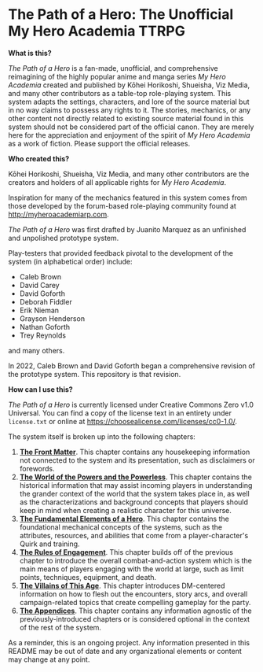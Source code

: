 # The Path of a Hero: The Unofficial My Hero Academia TTRPG

**What is this?**

*The Path of a Hero* is a fan-made, unofficial, and comprehensive reimagining of the highly popular anime and manga series *My Hero Academia* created and published by Kōhei Horikoshi, Shueisha, Viz Media, and many other contributors as a table-top role-playing system. This system adapts the settings, characters, and lore of the source material but in no way claims to possess any rights to it. The stories, mechanics, or any other content not directly related to existing source material found in this system should not be considered part of the official canon. They are merely here for the appreciation and enjoyment of the spirit of *My Hero Academia* as a work of fiction. Please support the official releases.

**Who created this?**

Kōhei Horikoshi, Shueisha, Viz Media, and many other contributors are the creators and holders of all applicable rights for *My Hero Academia*.

Inspiration for many of the mechanics featured in this system comes from those developed by the forum-based role-playing community found at http://myheroacademiarp.com.

*The Path of a Hero* was first drafted by Juanito Marquez as an unfinished and unpolished prototype system.

Play-testers that provided feedback pivotal to the development of the system (in alphabetical order) include: 

- Caleb Brown
- David Carey
- David Goforth
- Deborah Fiddler
- Erik Nieman
- Grayson Henderson
- Nathan Goforth
- Trey Reynolds

and many others.

In 2022, Caleb Brown and David Goforth began a comprehensive revision of the prototype system. This repository is that revision.

**How can I use this?**

*The Path of a Hero* is currently licensed under Creative Commons Zero v1.0 Universal. You can find a copy of the license text in an entirety under `license.txt` or online at https://choosealicense.com/licenses/cc0-1.0/.

The system itself is broken up into the following chapters:

1. **[The Front Matter](0000%20-%20The%20Front%20Matter/0000%20-%20The%20Front%20Matter.md)**. This chapter contains any housekeeping information not connected to the system and its presentation, such as disclaimers or forewords.
2. **[The World of the Powers and the Powerless](0100%20-%20The%20World%20of%20the%20Powers%20and%20the%20Powerless/0100%20-%20The%20World%20of%20the%20Powers%20and%20the%20Powerless.md)**. This chapter contains the historical information that may assist incoming players in understanding the grander context of the world that the system takes place in, as well as the characterizations and background concepts that players should keep in mind when creating a realistic character for this universe.
3. **[The Fundamental Elements of a Hero](0200%20-%20The%20Fundamental%20Elements%20of%20a%20Hero/0200%20-%20The%20Fundamental%20Elements%20of%20a%20Hero.md)**. This chapter contains the foundational mechanical concepts of the systems, such as the attributes, resources, and abilities that come from a player-character's Quirk and training.
4. **[The Rules of Engagement](0300%20-%20The%20Rules%20of%20Engagement/0300%20-%20The%20Rules%20of%20Engagement.md)**. This chapter builds off of the previous chapter to introduce the overall combat-and-action system which is the main means of players engaging with the world at large, such as limit points, techniques, equipment, and death.
5. **[The Villains of This Age](0400%20-%20The%20Villains%20of%20This%20Age/0400%20-%20The%20Villains%20of%20This%20Age.md)**. This chapter introduces DM-centered information on how to flesh out the encounters, story arcs, and overall campaign-related topics that create compelling gameplay for the party.
6. **[The Appendices](0500%20-%20The%20Appendices/0500%20-%20The%20Appendices.md)**. This chapter contains any information agnostic of the previously-introduced chapters or is considered optional in the context of the rest of the system.

As a reminder, this is an ongoing project. Any information presented in this README may be out of date and any organizational elements or content may change at any point.
